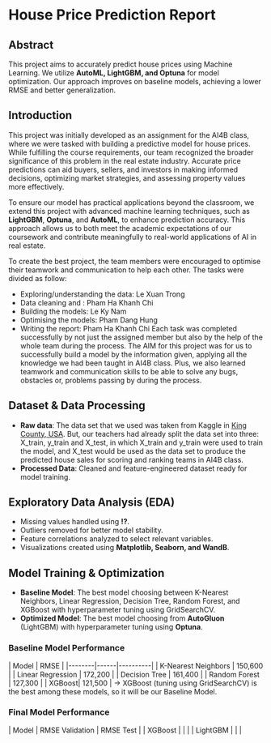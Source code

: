 # House Price Prediction Report

## Abstract
This project aims to accurately predict house prices using Machine Learning. We utilize **AutoML, LightGBM, and Optuna** for model optimization. Our approach improves on baseline models, achieving a lower RMSE and better generalization.

## Introduction
This project was initially developed as an assignment for the AI4B class, where we were tasked with building a predictive model for house prices. While fulfilling the course requirements, our team recognized the broader significance of this problem in the real estate industry. Accurate price predictions can aid buyers, sellers, and investors in making informed decisions, optimizing market strategies, and assessing property values more effectively.

To ensure our model has practical applications beyond the classroom, we extend this project with advanced machine learning techniques, such as **LightGBM**, **Optuna**, and **AutoML**, to enhance prediction accuracy. This approach allows us to both meet the academic expectations of our coursework and contribute meaningfully to real-world applications of AI in real estate. 

To create the best project, the team members were encouraged to optimise their teamwork and communication to help each other. The tasks were divided as follow:
- Exploring/understanding the data: Le Xuan Trong
- Data cleaning and : Pham Ha Khanh Chi
- Building the models: Le Ky Nam
- Optimising the models: Pham Dang Hung
- Writing the report: Pham Ha Khanh Chi 
Each task was completed successfully by not just the assigned member but also by the help of the whole team during the process.
The AIM for this project was for us to successfully build a model by the information given, applying all the knowledge we had been taught in AI4B class. Plus, we also learned teamwork and communication skills to be able to solve any bugs, obstacles or, problems passing by during the process.

## Dataset & Data Processing
- **Raw data**: The data set that we used was taken from Kaggle in [King County, USA](https://www.kaggle.com/datasets/harlfoxem/housesalesprediction). But, our teachers had already split the data set into three: X_train, y_train and X_test, in which X_train and y_train were used to train the model, and X_test would be used as the data set to produce the predicted house sales for scoring and ranking teams in AI4B class.
-  **Processed Data**: Cleaned and feature-engineered dataset ready for model training.

## Exploratory Data Analysis (EDA)
- Missing values handled using **!?**.
- Outliers removed for better model stability.
- Feature correlations analyzed to select relevant variables.
- Visualizations created using **Matplotlib, Seaborn, and WandB**.

## Model Training & Optimization
- **Baseline Model**: The best model choosing between K-Nearest Neighbors, Linear Regression, Decision Tree, Random Forest, and XGBoost with hyperparameter tuning using GridSearchCV.
- **Optimized Model**: The best model choosing from **AutoGluon** (LightGBM) with hyperparameter tuning using **Optuna**.

### Baseline Model Performance
| Model | RMSE | 
|--------|------|----------|
| K-Nearest Neighbors | 150,600 |
| Linear Regression | 172,200 |
| Decision Tree | 161,400 |
| Random Forest | 127,300 |
| XGBoost| 121,500 |
-> XGBoost (tuning using GridSearchCV) is the best among these models, so it will be our Baseline Model.

### Final Model Performance
| Model | RMSE Validation | RMSE Test |
| XGBoost | | |
| LightGBM | | | 

